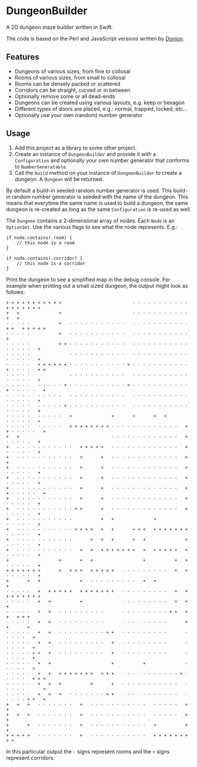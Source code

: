 #  DungeonBuilder

A 2D dungeon maze builder written in Swift.

The code is based on the Perl and JavaScript versions written by [Donjon](https://donjon.bin.sh).

## Features

- Dungeons of various sizes, from fine to collosal
- Rooms of various sizes, from small to collosal
- Rooms can be densely packed or scattered
- Corridors can be straight, curved or in between
- Optionally remove some or all dead-ends
- Dungeons can be created using various layouts, e.g. keep or hexagon
- Different types of doors are placed, e.g.: normal, trapped, locked, etc...
- Optionally use your own (random) number generator

## Usage

1. Add this project as a library to some other project.
2. Create an instance of `DungeonBuilder` and provide it with a `Configuration` and optionally your own number generator that conforms to `NumberGeneratable`.
3. Call the `build` method on your instance of `DungeonBuilder` to create a dungeon. A `Dungeon` will be returned.

By default a build-in seeded random number generator is used. This build-in random number generator is seeded with the name of the dungeon. This means that everytime the same name is used to build a dungeon, the same dungeon is re-created as long as the same `Configuration` is re-used as well.   

The `Dungeon` contains a 2-dimensional array of nodes. Each `Node` is an `OptionSet`. Use the various flags to see what the node represents.  E.g.: 

    if node.contains(.room) {
        // this node is a room
    } 
    
    if node.contains(.corridor) {
        // this node is a corridor
    }

Print the dungeon to see a simplified map in the debug console. For example when printing out a small sized dungeon, the output might look as follows:

    + + + + + + + + + + +                           · · · · · · · · · · ·   + + + + + + +  
    +   +               +                           · · · · · · · · · · ·   +   +          
    · · · · ·           +   · · · · · · · · · · ·   · · · · · · · · · · · + +   + + + + +  
    · · · · ·           +   · · · · · · · · · · ·   · · · · · · · · · · ·               +  
    · · · · ·           + + · · · · · · · · · · ·   · · · · · · · · · · ·   · · · · ·   +  
    · · · · ·               · · · · · · · · · · ·   · · · · · · · · · · ·   · · · · ·   +  
    · · · · ·   + + + + + + · · · · · · · · · · · + · · · · · · · · · · · + · · · · · + +  
    · · · · ·               · · · · · · · · · · ·   · · · · · · · · · · ·   · · · · ·   +  
    · · · · ·   · · · · · + · · · · · · · · · · · + · · · · · · · · · · · + · · · · ·   +  
    · · · · ·   · · · · ·   · · · · · · · · · · ·   · · · · · · · · · · ·   · · · · ·   +  
    · · · · ·   · · · · · + · · · · · · · · · · ·   · · · · · · · · · · ·   · · · · ·   +  
    · · · · ·   · · · · ·   +               +       +       +   +           · · · · ·   +  
    · · · · ·   · · · · ·   + + + + + + + + · · · · · · · · · · · · ·   + + · · · · ·   +  
    +   +                                   · · · · · · · · · · · · ·   +   · · · · ·   +  
    +   · · · · · · · · · · ·   + + + + +   · · · · · · · · · · · · ·   +   · · · · ·   +  
    +   · · · · · · · · · · ·   +       +   · · · · · · · · · · · · ·   +               +  
    +   · · · · · · · · · · ·   +       +   · · · · · · · · · · · · ·   +   · · · · ·   +  
    +   · · · · · · · · · · ·   +       +   · · · · · · · · · · · · ·   +   · · · · ·   +  
    +   · · · · · · · · · · ·   +       +   · · · · · · · · · · · · ·   + + · · · · ·   +  
    +   · · · · · · · · · · ·   +       +   · · · · · · · · · · · · ·   +   · · · · ·   +  
    +   · · · · · · · · · · · + +       +   · · · · · · · · · · · · ·   +   · · · · ·   +  
    +   · · · · · · · · · · ·           +   +               +               · · · · ·   +  
    +   · · · · · · · · · · · + + + +   +   +       + + +   + + + + + + +   · · · · ·   +  
    +   · · · · · · · · · · ·       +   +   +       +   +               +   · · · · ·   +  
    +   · · · · · · · · · · ·   +   +   + + + + + + +   +   + + + + +   +   · · · · ·   +  
    +                   +       +   +                   +           +   +   · · · · ·   +  
    + + + + + + +       +   + + +   + + + + +   · · · · · · · · ·   +   +   · · · · ·   +  
    +       +   +               +   · · · · · · · · ·   +   +               +  
    · · · · ·   +   + + + + +   + + + + + + +   · · · · · · · · ·   +   +   + + + + + + +  
    · · · · ·   +   +           +               · · · · · · · · ·   +   +   +              
    · · · · ·   +   +   · · · · · · · · ·       · · · · · · · · · + +   +   +   + + +      
    · · · · ·   +   +   · · · · · · · · ·       · · · · · · · · ·       +   +       +      
    · · · · ·   +   +   · · · · · · · · · + +   · · · · · · · · ·       · · · · ·   +      
    · · · · ·   +   +   · · · · · · · · ·   +   · · · · · · · · ·       · · · · ·   +      
    · · · · · + +   +   · · · · · · · · ·   +   · · · · · · · · ·       · · · · ·   +      
    · · · · ·   +   +                       +           +               · · · · ·   +      
    · · · · ·   +   +   + + + + + + +   + + +   · · · · · · · · · · · + · · · · ·   + + +  
    · · · · ·   +   +   +           +       +   · · · · · · · · · · ·   · · · · ·       +  
    · · · · ·   +   +   +   · · · · · · · + +   · · · · · · · · · · ·   · · · · · + +   +  
    +   +   +   · · · · · · ·   +   · · · · · · · · · · ·   · · · · ·   +   +  
    +   +   +   · · · · · · ·   +   · · · · · · · · · · ·   · · · · ·   +   +  
    +       +   · · · · · · ·   +   · · · · · · · · · · ·   +           +   +  
    + + + + +   · · · · · · ·   +   · · · · · · · · · · ·   + + + + + + + + +  

In this particular output the `·` signs represent rooms and the `+` signs represent corridors.   
